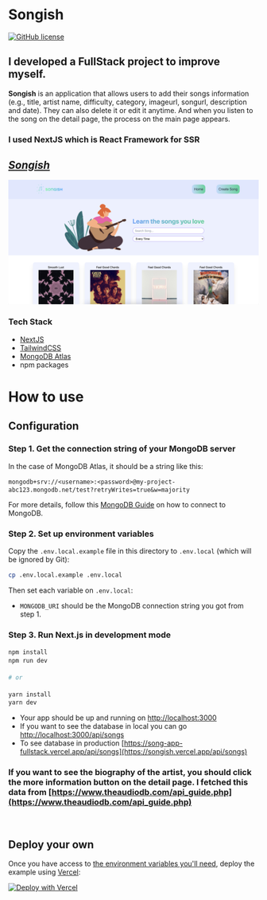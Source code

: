 # Songish

[![GitHub license](https://img.shields.io/badge/license-MIT-blue.svg)](https://github.com/turhansel/songish/blob/master/LICENSE)

## I developed a FullStack project to improve myself.

**Songish** is an application that allows users to add their songs information (e.g., title, artist name, difficulty, category, imageurl, songurl, description and date). They can also delete it or edit it anytime. And when you listen to the song on the detail page, the process on the main page appears.

### I used NextJS which is React Framework for SSR

## **_[Songish](https://songish.vercel.app/)_**

![ScreenShot](/public/screenshot.png)

### Tech Stack

- [NextJS](https://nextjs.org/)
- [TailwindCSS](https://tailwindcss.com/)
- [MongoDB Atlas](https://www.mongodb.com/cloud/atlas)
- npm packages

# How to use

## Configuration

### Step 1. Get the connection string of your MongoDB server

In the case of MongoDB Atlas, it should be a string like this:

```
mongodb+srv://<username>:<password>@my-project-abc123.mongodb.net/test?retryWrites=true&w=majority
```

For more details, follow this [MongoDB Guide](https://docs.mongodb.com/guides/server/drivers/) on how to connect to MongoDB.

### Step 2. Set up environment variables

Copy the `.env.local.example` file in this directory to `.env.local` (which will be ignored by Git):

```bash
cp .env.local.example .env.local
```

Then set each variable on `.env.local`:

- `MONGODB_URI` should be the MongoDB connection string you got from step 1.

### Step 3. Run Next.js in development mode

```bash
npm install
npm run dev

# or

yarn install
yarn dev
```

- Your app should be up and running on [http://localhost:3000](http://localhost:3000)
- If you want to see the database in local you can go [http://localhost:3000/api/songs](http://localhost:3000/api/songs)
- To see database in production [https://song-app-fullstack.vercel.app/api/songs](https://songish.vercel.app/api/songs)

### If you want to see the biography of the artist, you should click the more information button on the detail page. I fetched this data from [https://www.theaudiodb.com/api_guide.php](https://www.theaudiodb.com/api_guide.php)

<br/>

## Deploy your own

Once you have access to [the environment variables you'll need](#step-2-set-up-environment-variables), deploy the example using [Vercel](https://vercel.com?utm_source=github&utm_medium=readme&utm_campaign=next-example):

[![Deploy with Vercel](https://vercel.com/button)](https://vercel.com/new/git/external?repository-url=https://github.com/turhansel/songish&project-name=songish&repository-name=songish&env=MONGODB_URI&envDescription=Required%20to%20connect%20the%20app%20with%20MongoDB&envLink=https://github.com/vercel/next.js/tree/canary/examples/songish%23step-2-set-up-environment-variables)
